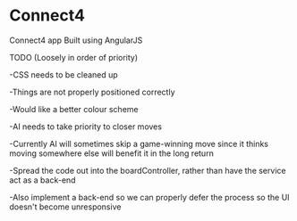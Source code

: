 # Connect4
Connect4 app
Built using AngularJS

TODO (Loosely in order of priority)

-CSS needs to be cleaned up

  -Things are not properly positioned correctly
  
  -Would like a better colour scheme

-AI needs to take priority to closer moves

  -Currently AI will sometimes skip a game-winning move since it thinks moving somewhere else will benefit it in the long return

-Spread the code out into the boardController, rather than have the service act as a back-end

  -Also implement a back-end so we can properly defer the process so the UI doesn't become unresponsive
